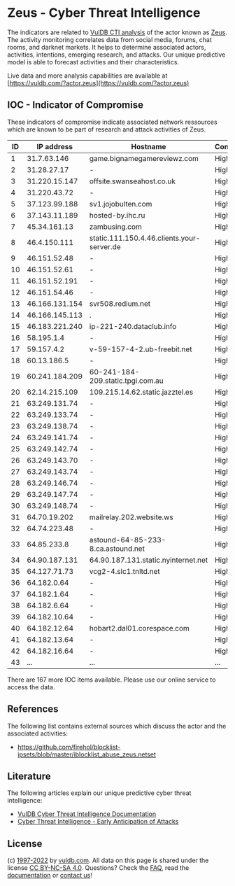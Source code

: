 # Zeus - Cyber Threat Intelligence

The indicators are related to [VulDB CTI analysis](https://vuldb.com/?kb.cti) of the actor known as [Zeus](https://vuldb.com/?actor.zeus). The activity monitoring correlates data from social media, forums, chat rooms, and darknet markets. It helps to determine associated actors, activities, intentions, emerging research, and attacks. Our unique predictive model is able to forecast activities and their characteristics.

Live data and more analysis capabilities are available at [https://vuldb.com/?actor.zeus](https://vuldb.com/?actor.zeus)

## IOC - Indicator of Compromise

These indicators of compromise indicate associated network ressources which are known to be part of research and attack activities of Zeus.

ID | IP address | Hostname | Confidence
-- | ---------- | -------- | ----------
1 | 31.7.63.146 | game.bignamegamereviewz.com | High
2 | 31.28.27.17 | - | High
3 | 31.220.15.147 | offsite.swanseahost.co.uk | High
4 | 31.220.43.72 | - | High
5 | 37.123.99.188 | sv1.jojobulten.com | High
6 | 37.143.11.189 | hosted-by.ihc.ru | High
7 | 45.34.161.13 | zambusing.com | High
8 | 46.4.150.111 | static.111.150.4.46.clients.your-server.de | High
9 | 46.151.52.48 | - | High
10 | 46.151.52.61 | - | High
11 | 46.151.52.191 | - | High
12 | 46.151.54.46 | - | High
13 | 46.166.131.154 | svr508.redium.net | High
14 | 46.166.145.113 | . | High
15 | 46.183.221.240 | ip-221-240.dataclub.info | High
16 | 58.195.1.4 | - | High
17 | 59.157.4.2 | v-59-157-4-2.ub-freebit.net | High
18 | 60.13.186.5 | - | High
19 | 60.241.184.209 | 60-241-184-209.static.tpgi.com.au | High
20 | 62.14.215.109 | 109.215.14.62.static.jazztel.es | High
21 | 63.249.131.74 | - | High
22 | 63.249.133.74 | - | High
23 | 63.249.138.74 | - | High
24 | 63.249.141.74 | - | High
25 | 63.249.142.74 | - | High
26 | 63.249.143.70 | - | High
27 | 63.249.143.74 | - | High
28 | 63.249.146.74 | - | High
29 | 63.249.147.74 | - | High
30 | 63.249.148.74 | - | High
31 | 64.70.19.202 | mailrelay.202.website.ws | High
32 | 64.74.223.48 | - | High
33 | 64.85.233.8 | astound-64-85-233-8.ca.astound.net | High
34 | 64.90.187.131 | 64.90.187.131.static.nyinternet.net | High
35 | 64.127.71.73 | vcg2-4.slc1.tnltd.net | High
36 | 64.182.0.64 | - | High
37 | 64.182.1.64 | - | High
38 | 64.182.6.64 | - | High
39 | 64.182.10.64 | - | High
40 | 64.182.12.64 | hobart2.dal01.corespace.com | High
41 | 64.182.13.64 | - | High
42 | 64.182.16.64 | - | High
43 | ... | ... | ...

There are 167 more IOC items available. Please use our online service to access the data.

## References

The following list contains external sources which discuss the actor and the associated activities:

* https://github.com/firehol/blocklist-ipsets/blob/master/iblocklist_abuse_zeus.netset

## Literature

The following articles explain our unique predictive cyber threat intelligence:

* [VulDB Cyber Threat Intelligence Documentation](https://vuldb.com/?kb.cti)
* [Cyber Threat Intelligence - Early Anticipation of Attacks](https://www.scip.ch/en/?labs.20201022)

## License

(c) [1997-2022](https://vuldb.com/?kb.changelog) by [vuldb.com](https://vuldb.com/?kb.about). All data on this page is shared under the license [CC BY-NC-SA 4.0](https://creativecommons.org/licenses/by-nc-sa/4.0/). Questions? Check the [FAQ](https://vuldb.com/?kb.faq), read the [documentation](https://vuldb.com/?kb) or [contact us](https://vuldb.com/?contact)!
